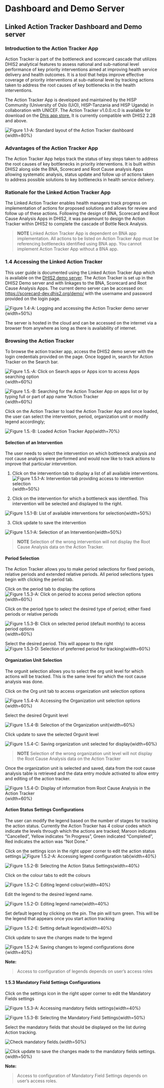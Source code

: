 # Dashboard and Demo Server

## Linked Action Tracker Dashboard and Demo server <!-- DHIS2-EDIT:https://github.com/hisptz/unicef-apps-docs/edit/master/src/commonmark/en/content/action_tracker/at-app-introduction.md -->

### Introduction to the Action Tracker App

Action Tracker is part of the bottleneck and scorecard cascade that utilizes
DHIS2 analytical features to assess national and sub-national level performance
of key priority interventions aimed at improving health service delivery and
health outcomes. It is a tool that helps improve effective coverage of priority
interventions at sub-national level by tracking actions taken to address the
root causes of key bottlenecks in the health interventions.

The Action Tracker App is developed and maintained by the HISP Community
(University of Oslo (UiO), HISP-Tanzania and HISP Uganda) in collaboration with
UNICEF. The Action Tracker v1.0.0.rc.0 is available for download on the
[Dhis app store.](https://play.dhis2.org/appstore/)  It is currently compatible
with DHIS2 2.28 and above.   

![Figure 1.1-A: Standard layout of the Action Tracker dashboard](../content/action_tracker/resources/images/image01.png){width=80%}

### Advantages of the Action Tracker App

The Action Tracker App helps track the status of key steps taken to address the
 root causes of key bottlenecks in priority interventions. It is built within
 DHIS2 along side the BNA, Scorecard and Root Cause analysis Apps allowing
 systematic analysis, status update and follow up of actions taken to address
 possible solutions to key bottlenecks in health service delivery.

### Rationale for the Linked Action Tracker App

The Linked Action Tracker enables health managers track progress on implementation
of actions for proposed solutions and allows for review and follow up of these
actions. Following the design of BNA, Scorecard and Root Cause Analysis Apps in
DHIS2, it was paramount to design the Action Tracker within DHIS2 to complete
the cascade of Bottle Neck Analysis.

> __NOTE__
> Linked Action Tracker App is dependent on BNA app implementation. All actions to be listed on Action Tracker App must be referencing bottlenecks identified using BNA app. You cannot implement Action Tracker App without a BNA app.

### 1.4 Accessing the Linked Action Tracker

This user guide is documented using the Linked Action Tracker App which is
available on the [DHIS2 demo server](https://scorecard-dev.dhis2.org/demo/).
The Action Tracker is set up in the DHIS2 Demo server and with linkages to the
BNA, Scorecard and Root Cause Analysis Apps. The current demo server can be
accessed on: <https://scorecard-dev.dhis2.org/demo/>
with the username and password provided on the login page.

![Figure 1.4-A: Logging and accessing the Action Tracker demo server](../content/action_tracker/resources/images/image02.png){width=50%}

The server is hosted in the cloud and can be accessed on the internet via a
browser from anywhere as long as there is availability of internet.


### Browsing the Action Tracker <!-- DHIS2-EDIT:https://github.com/hisptz/unicef-apps-docs/edit/master/src/commonmark/en/content/action_tracker/at-app-browsing.md -->

To browse the action tracker app, access the DHIS2 demo server with the login
credentials provided on the page. Once logged in, search for Action Tracker on
the Search bar.

![Figure 1.5.-A: Click on Search apps or Apps icon to access Apps searching option](../content/action_tracker/resources/images/image03.png){width=60%}

![Figure 1.5.-B: Searching for the Action Tracker App on apps list or by typing full or part of app name “Action Tracker](../content/action_tracker/resources/images/image04.png){width=60%}

Click on the Action Tracker to load the Action Tracker App and once loaded, the
user can select the intervention, period, organization unit or modify legend
accordingly;

![Figure 1.5.-B: Loaded Action Tracker App](../content/action_tracker/resources/images/image05.png){width=70%}

#### Selection of an Intervention

The user needs to select the intervention on which bottleneck analysis and root cause analysis were performed and would now like to track actions to improve that particular intervention.

1. Click on the intervention tab to display a list of all available interventions.
   ![Figure 1.5.1-A: Intervention tab providing access to intervention selection](../content/action_tracker/resources/images/image06.png){width=50%}

2. Click on the intervention for which a bottleneck was identified. This intervention will be selected and displayed to the right.

![Figure 1.5.1-B: List of available interventions for selection](../content/action_tracker/resources/images/image07.png){width=50%}

3. Click update to save the intervention

![Figure 1.5.1-A: Selection of an Intervention](../content/action_tracker/resources/images/image08.png){width=50%}

> __NOTE__
> Selection of the wrong intervention will not display the Root Cause Analysis data on the Action Tracker.

#### Period Selection

The Action Tracker allows you to make period selections for fixed periods, relative periods and extended relative periods. All period selections types begin with clicking the period tab.

Click on the period tab to display the options
![Figure 1.5.3-A: Click on period to access period selection options](../content/action_tracker/resources/images/image14.png){width=60%}

Click on the period type to select the desired type of period; either fixed periods or relative periods

![Figure 1.5.3-B: Click on selected period (default monthly) to access period options](../content/action_tracker/resources/images/image15.png){width=60%}

Select the desired period. This will appear to the right
![Figure 1.5.3-D: Selection of preferred period for tracking](../content/action_tracker/resources/images/image16.png){width=60%}

#### Organization Unit Selection

The orgunit selection allows you to select the org unit level for which actions will be tracked. This is the same level for which the root cause analysis was done.

Click on the Org unit tab to access organization unit selection options

![Figure 1.5.4-A: Accessing the Organization unit selection options](../content/action_tracker/resources/images/image19.png){width=60%}

Select the desired Orgunit  level

![Figure 1.5.4-B: Selection of the Organization unit](../content/action_tracker/resources/images/image20.png){width=60%}

Click update to save the selected Orgunit level

![Figure 1.5.4-C: Saving organization unit selected for display](../content/action_tracker/resources/images/image21.png){width=60%}

> __NOTE__
> Selection of the wrong organization unit level will not display the Root Cause Analysis data on the Action Tracker

Once the organization unit is selected and saved, data from the root cause analysis table is retrieved and the data entry module activated to allow entry and editing of the action tracker.

![Figure 1.5.4-D: Display of information from Root Cause Analysis in the Action Tracker](../content/action_tracker/resources/images/image22.png){width=60%}

#### Action Status Settings Configurations

The user can modify the legend based on the number of stages for tracking the action status. Currently the Action Tracker has 4 colour codes which indicate the levels through which the actions are tracked; Maroon indicates “Cancelled”, Yellow indicates “In Progress”, Green indicated “Completed”, Red indicates the action was “Not Done.”

Click on the settings icon in the right upper corner to edit the action status settings
![Figure 1.5.2-A: Accessing legend configuration tab](../content/action_tracker/resources/images/image10.png){width=40%}

![Figure 1.5.2-B: Selecting the Action Status Settings](../content/action_tracker/resources/images/image11.png){width=40%}

Click on the colour tabs to edit the colours

![Figure 1.5.2-C: Editing legend colour](../content/action_tracker/resources/images/image12.png){width=40%}

Edit the legend to the desired legend name.

![Figure 1.5.2-D: Editing legend name](../content/action_tracker/resources/images/image13.png){width=40%}

Set default legend by clicking on the pin. The pin will turn green. This will be the legend that appears once you start action tracking

![Figure 1.5.2-E: Setting default legend](../content/action_tracker/resources/images/image13a.png){width=40%}

Click update to save the changes made to the legend

![Figure 1.5.2-A: Saving changes to legend configurations done](../content/action_tracker/resources/images/image13b.png){width=40%}

__Note:__ 

> Access to configuration of legends depends on user’s access roles

#### 1.5.3 Mandatory Field Settings Configurations

Click on the settings icon in the right upper corner to edit the Mandatory Fields settings

![Figure 1.5.3-A: Accessing mandatory fields settings](../content/action_tracker/resources/images/image13c.png){width=40%}

![Figure 1.5.3-B: Selecting the Mandatory Field Settings](../content/action_tracker/resources/images/image13d.png){width=50%}

Select the mandatory fields that should be displayed on the list during Action tracking.

![Check mandatory fields.](../content/action_tracker/resources/images/image13e.png){width=50%}

![Click update to save the changes made to the mandatory fields settings.](../content/action_tracker/resources/images/image13f.png){width=50%}

__Note:__ 

> Access to configuration of Mandatory Field Settings depends on user’s access roles.



